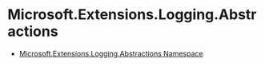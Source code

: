 # Microsoft.Extensions.Logging.Abstractions

- [Microsoft.Extensions.Logging.Abstractions Namespace](https://docs.microsoft.com/en-us/dotnet/api/microsoft.extensions.logging.abstractions?view=dotnet-plat-ext-3.1)
